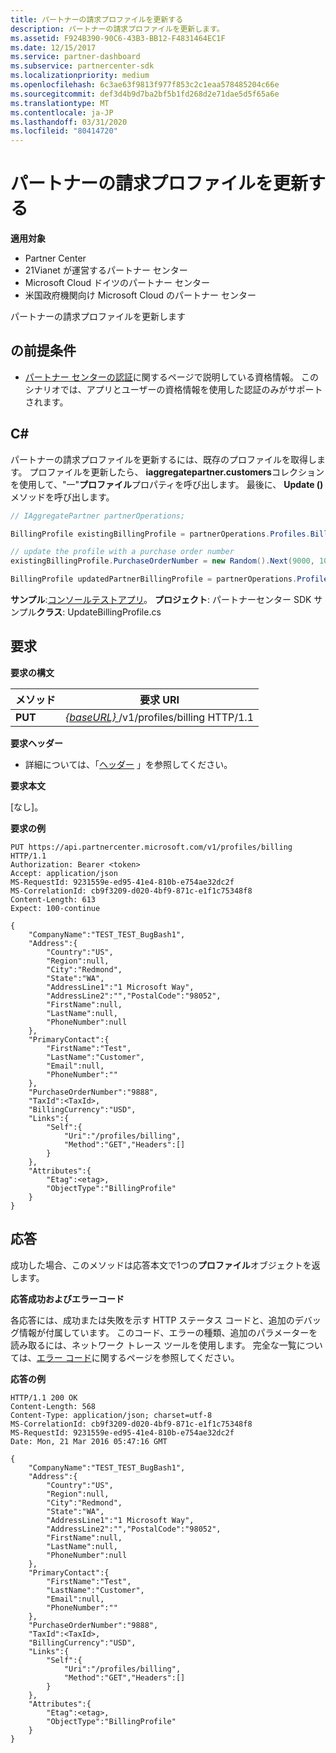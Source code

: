 ```yaml
---
title: パートナーの請求プロファイルを更新する
description: パートナーの請求プロファイルを更新します。
ms.assetid: F924B390-90C6-43B3-BB12-F4831464EC1F
ms.date: 12/15/2017
ms.service: partner-dashboard
ms.subservice: partnercenter-sdk
ms.localizationpriority: medium
ms.openlocfilehash: 6c3ae63f9813f977f853c2c1eaa578485204c66e
ms.sourcegitcommit: def3d4b9d7ba2bf5b1fd268d2e71dae5d5f65a6e
ms.translationtype: MT
ms.contentlocale: ja-JP
ms.lasthandoff: 03/31/2020
ms.locfileid: "80414720"
---
```

# <a name="update-the-partner-billing-profile"></a>パートナーの請求プロファイルを更新する


**適用対象**

- Partner Center
- 21Vianet が運営するパートナー センター
- Microsoft Cloud ドイツのパートナー センター
- 米国政府機関向け Microsoft Cloud のパートナー センター

パートナーの請求プロファイルを更新します

## <a name="span-idprerequisitesspan-idprerequisitesspan-idprerequisitesprerequisites"></a><span id="Prerequisites"/><span id="prerequisites"/><span id="PREREQUISITES"/>の前提条件


- [パートナー センターの認証](partner-center-authentication.md)に関するページで説明している資格情報。 このシナリオでは、アプリとユーザーの資格情報を使用した認証のみがサポートされます。

## <a name="span-idc_span-idc_c"></a><span id="C_"/><span id="c_"/>C#


パートナーの請求プロファイルを更新するには、既存のプロファイルを取得します。 プロファイルを更新したら、 **iaggregatepartner.customers**コレクションを使用して、"一"**プロファイル**プロパティを呼び出します。 最後に、 **Update ()** メソッドを呼び出します。

``` csharp
// IAggregatePartner partnerOperations;

BillingProfile existingBillingProfile = partnerOperations.Profiles.BillingProfile.Get();

// update the profile with a purchase order number
existingBillingProfile.PurchaseOrderNumber = new Random().Next(9000, 10000).ToString(CultureInfo.InvariantCulture);

BillingProfile updatedPartnerBillingProfile = partnerOperations.Profiles.BillingProfile.Update(existingBillingProfile);
```

**サンプル**:[コンソールテストアプリ](console-test-app.md)。 **プロジェクト**: パートナーセンター SDK サンプル**クラス**: UpdateBillingProfile.cs

## <a name="span-idrequestspan-idrequestspan-idrequestrequest"></a><span id="Request"/><span id="request"/><span id="REQUEST"/>要求


**要求の構文**

| メソッド  | 要求 URI                                                              |
|---------|--------------------------------------------------------------------------|
| **PUT** | [ *{baseURL}* ](partner-center-rest-urls.md)/v1/profiles/billing HTTP/1.1 |

 

**要求ヘッダー**

- 詳細については、「[ヘッダー](headers.md) 」を参照してください。

**要求本文**

[なし]。

**要求の例**

```http
PUT https://api.partnercenter.microsoft.com/v1/profiles/billing HTTP/1.1
Authorization: Bearer <token>
Accept: application/json
MS-RequestId: 9231559e-ed95-41e4-810b-e754ae32dc2f
MS-CorrelationId: cb9f3209-d020-4bf9-871c-e1f1c75348f8
Content-Length: 613
Expect: 100-continue

{
    "CompanyName":"TEST_TEST_BugBash1",
    "Address":{
        "Country":"US",
        "Region":null,
        "City":"Redmond",
        "State":"WA",
        "AddressLine1":"1 Microsoft Way",
        "AddressLine2":"","PostalCode":"98052",
        "FirstName":null,
        "LastName":null,
        "PhoneNumber":null
    },
    "PrimaryContact":{
        "FirstName":"Test",
        "LastName":"Customer",
        "Email":null,
        "PhoneNumber":""
    },
    "PurchaseOrderNumber":"9888",
    "TaxId":<TaxId>,
    "BillingCurrency":"USD",
    "Links":{
        "Self":{
            "Uri":"/profiles/billing",
            "Method":"GET","Headers":[]
        }
    },
    "Attributes":{
        "Etag":<etag>,
        "ObjectType":"BillingProfile"
    }
}
```

## <a name="span-idresponsespan-idresponsespan-idresponseresponse"></a><span id="Response"/><span id="response"/><span id="RESPONSE"/>応答


成功した場合、このメソッドは応答本文で1つの**プロファイル**オブジェクトを返します。

**応答成功およびエラーコード**

各応答には、成功または失敗を示す HTTP ステータス コードと、追加のデバッグ情報が付属しています。 このコード、エラーの種類、追加のパラメーターを読み取るには、ネットワーク トレース ツールを使用します。 完全な一覧については、[エラー コード](error-codes.md)に関するページを参照してください。

**応答の例**

```http
HTTP/1.1 200 OK
Content-Length: 568
Content-Type: application/json; charset=utf-8
MS-CorrelationId: cb9f3209-d020-4bf9-871c-e1f1c75348f8
MS-RequestId: 9231559e-ed95-41e4-810b-e754ae32dc2f
Date: Mon, 21 Mar 2016 05:47:16 GMT

{
    "CompanyName":"TEST_TEST_BugBash1",
    "Address":{
        "Country":"US",
        "Region":null,
        "City":"Redmond",
        "State":"WA",
        "AddressLine1":"1 Microsoft Way",
        "AddressLine2":"","PostalCode":"98052",
        "FirstName":null,
        "LastName":null,
        "PhoneNumber":null
    },
    "PrimaryContact":{
        "FirstName":"Test",
        "LastName":"Customer",
        "Email":null,
        "PhoneNumber":""
    },
    "PurchaseOrderNumber":"9888",
    "TaxId":<TaxId>,
    "BillingCurrency":"USD",
    "Links":{
        "Self":{
            "Uri":"/profiles/billing",
            "Method":"GET","Headers":[]
        }
    },
    "Attributes":{
        "Etag":<etag>,
        "ObjectType":"BillingProfile"
    }
}
```

 

 




